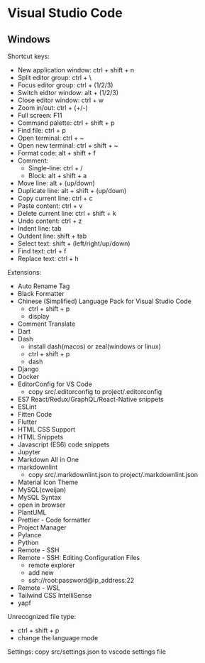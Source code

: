 # Visual Studio Code

## Windows

Shortcut keys:

*   New application window: ctrl + shift + n
*   Split editor group: ctrl + \
*   Focus editor group: ctrl + (1/2/3)
*   Switch eidtor window: alt + (1/2/3)
*   Close editor window: ctrl + w
*   Zoom in/out: ctrl + (+/-)
*   Full screen: F11
*   Command palette: ctrl + shift + p
*   Find file: ctrl + p
*   Open terminal: ctrl + ~
*   Open new terminal: ctrl + shift + ~
*   Format code: alt + shift + f
*   Comment:
    *   Single-line: ctrl + /
    *   Block: alt + shift + a
*   Move line: alt + (up/down)
*   Duplicate line: alt + shift + (up/down)
*   Copy current line: ctrl + c
*   Paste content: ctrl + v
*   Delete current line: ctrl + shift + k
*   Undo content: ctrl + z
*   Indent line: tab
*   Outdent line: shift + tab
*   Select text: shift + (left/right/up/down)
*   Find text: ctrl + f
*   Replace text: ctrl + h

Extensions:

*   Auto Rename Tag
*   Black Formatter
*   Chinese (Simplified) Language Pack for Visual Studio Code
    *   ctrl + shift + p
    *   display
*   Comment Translate
*   Dart
*   Dash
    *   install dash(macos) or zeal(windows or linux)
    *   ctrl + shift + p
    *   dash
*   Django
*   Docker
*   EditorConfig for VS Code
    *   copy src/.editorconfig to project/.editorconfig
*   ES7 React/Redux/GraphQL/React-Native snippets
*   ESLint
*   Fitten Code
*   Flutter
*   HTML CSS Support
*   HTML Snippets
*   Javascript (ES6) code snippets
*   Jupyter
*   Markdown All in One
*   markdownlint
    *   copy src/.markdownlint.json to project/.markdownlint.json
*   Material Icon Theme
*   MySQL(cweijan)
*   MySQL Syntax
*   open in browser
*   PlantUML
*   Prettier - Code formatter
*   Project Manager
*   Pylance
*   Python
*   Remote - SSH
*   Remote - SSH: Editing Configuration Files
    *   remote explorer
    *   add new
    *   ssh://root:password@ip_address:22
*   Remote - WSL
*   Tailwind CSS IntelliSense
*   yapf

Unrecognized file type:

*   ctrl + shift + p
*   change the language mode

Settings: copy src/settings.json to vscode settings file
